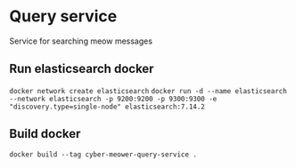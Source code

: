 # Query service

Service for searching meow messages

## Run elasticsearch docker

`docker network create elasticsearch`
`docker run -d --name elasticsearch --network elasticsearch -p 9200:9200 -p 9300:9300 -e "discovery.type=single-node" elasticsearch:7.14.2`

## Build docker

`docker build --tag cyber-meower-query-service .`
